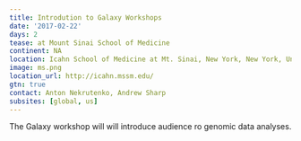 ```yaml
---
title: Introdution to Galaxy Workshops
date: '2017-02-22'
days: 2
tease: at Mount Sinai School of Medicine
continent: NA
location: Icahn School of Medicine at Mt. Sinai, New York, New York, United States
image: ms.png
location_url: http://icahn.mssm.edu/
gtn: true
contact: Anton Nekrutenko, Andrew Sharp
subsites: [global, us]
---
```

The Galaxy workshop will will introduce audience ro genomic data analyses.
